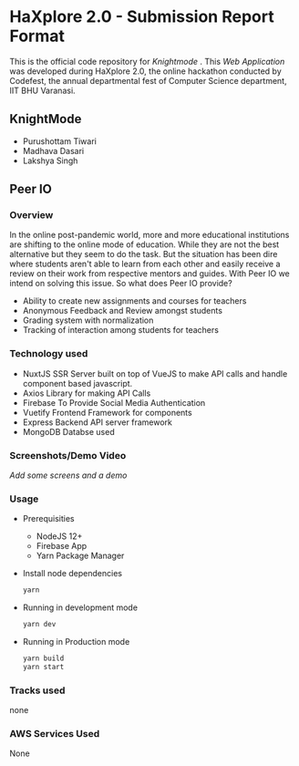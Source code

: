 # HaXplore 2.0 - Submission Report Format

This is the official code repository for _Knightmode_ . This _Web Application_ was developed during HaXplore 2.0,
the online hackathon conducted by Codefest, the annual departmental fest of Computer Science department, IIT BHU Varanasi.

## KnightMode

* Purushottam Tiwari
* Madhava Dasari
* Lakshya Singh

## Peer IO

### Overview

In the online post-pandemic world, more and more educational institutions are shifting to the online mode of education. While they are not the best alternative but they seem to do the task. But the situation has been dire where students aren't able to learn from each other and easily receive a review on their work from respective mentors and guides.
With Peer IO we intend on solving this issue. So what does Peer IO provide?

- Ability to create new assignments and courses for teachers
- Anonymous Feedback and Review amongst students
- Grading system with normalization
- Tracking of interaction among students for teachers

### Technology used

- NuxtJS
  SSR Server built on top of VueJS to make API calls and handle component based javascript.
- Axios
  Library for making API Calls
- Firebase
  To Provide Social Media Authentication
- Vuetify
  Frontend Framework for components
- Express
  Backend API server framework
- MongoDB
  Databse used

### Screenshots/Demo Video

_Add some screens and a demo_

### Usage

- Prerequisities
  - NodeJS 12+
  - Firebase App
  - Yarn Package Manager

- Install node dependencies
  ```bash
  yarn
  ```

- Running in development mode
  ```bash
  yarn dev
  ```

- Running in Production mode
  ```bash
  yarn build
  yarn start
  ```

### Tracks used

none

### AWS Services Used

None
